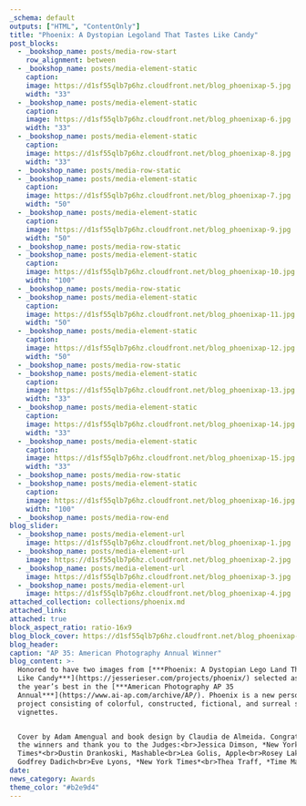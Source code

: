 ```yaml
---
_schema: default
outputs: ["HTML", "ContentOnly"]
title: "Phoenix: A Dystopian Legoland That Tastes Like Candy"
post_blocks:
  - _bookshop_name: posts/media-row-start
    row_alignment: between
  - _bookshop_name: posts/media-element-static
    caption:
    image: https://d1sf55qlb7p6hz.cloudfront.net/blog_phoenixap-5.jpg
    width: "33"
  - _bookshop_name: posts/media-element-static
    caption:
    image: https://d1sf55qlb7p6hz.cloudfront.net/blog_phoenixap-6.jpg
    width: "33"
  - _bookshop_name: posts/media-element-static
    caption:
    image: https://d1sf55qlb7p6hz.cloudfront.net/blog_phoenixap-8.jpg
    width: "33"
  - _bookshop_name: posts/media-row-static
  - _bookshop_name: posts/media-element-static
    caption:
    image: https://d1sf55qlb7p6hz.cloudfront.net/blog_phoenixap-7.jpg
    width: "50"
  - _bookshop_name: posts/media-element-static
    caption:
    image: https://d1sf55qlb7p6hz.cloudfront.net/blog_phoenixap-9.jpg
    width: "50"
  - _bookshop_name: posts/media-row-static
  - _bookshop_name: posts/media-element-static
    caption:
    image: https://d1sf55qlb7p6hz.cloudfront.net/blog_phoenixap-10.jpg
    width: "100"
  - _bookshop_name: posts/media-row-static
  - _bookshop_name: posts/media-element-static
    caption:
    image: https://d1sf55qlb7p6hz.cloudfront.net/blog_phoenixap-11.jpg
    width: "50"
  - _bookshop_name: posts/media-element-static
    caption:
    image: https://d1sf55qlb7p6hz.cloudfront.net/blog_phoenixap-12.jpg
    width: "50"
  - _bookshop_name: posts/media-row-static
  - _bookshop_name: posts/media-element-static
    caption:
    image: https://d1sf55qlb7p6hz.cloudfront.net/blog_phoenixap-13.jpg
    width: "33"
  - _bookshop_name: posts/media-element-static
    caption:
    image: https://d1sf55qlb7p6hz.cloudfront.net/blog_phoenixap-14.jpg
    width: "33"
  - _bookshop_name: posts/media-element-static
    caption:
    image: https://d1sf55qlb7p6hz.cloudfront.net/blog_phoenixap-15.jpg
    width: "33"
  - _bookshop_name: posts/media-row-static
  - _bookshop_name: posts/media-element-static
    caption:
    image: https://d1sf55qlb7p6hz.cloudfront.net/blog_phoenixap-16.jpg
    width: "100"
  - _bookshop_name: posts/media-row-end
blog_slider:
  - _bookshop_name: posts/media-element-url
    image: https://d1sf55qlb7p6hz.cloudfront.net/blog_phoenixap-1.jpg
  - _bookshop_name: posts/media-element-url
    image: https://d1sf55qlb7p6hz.cloudfront.net/blog_phoenixap-2.jpg
  - _bookshop_name: posts/media-element-url
    image: https://d1sf55qlb7p6hz.cloudfront.net/blog_phoenixap-3.jpg
  - _bookshop_name: posts/media-element-url
    image: https://d1sf55qlb7p6hz.cloudfront.net/blog_phoenixap-4.jpg
attached_collection: collections/phoenix.md
attached_link:
attached: true
block_aspect_ratio: ratio-16x9
blog_block_cover: https://d1sf55qlb7p6hz.cloudfront.net/blog_phoenixap-3b-cover.jpg
blog_header:
caption: "AP 35: American Photography Annual Winner"
blog_content: >-
  Honored to have two images from [***Phoenix: A Dystopian Lego Land That Tastes
  Like Candy***](https://jesserieser.com/projects/phoenix/) selected as one of
  the year’s best in the [***American Photography AP 35
  Annual***](https://www.ai-ap.com/archive/AP/). Phoenix is a new personal
  project consisting of colorful, constructed, fictional, and surreal suburban
  vignettes.


  Cover by Adam Amengual and book design by Claudia de Almeida. Congrats to all
  the winners and thank you to the Judges:<br>Jessica Dimson, *New York
  Times*<br>Dustin Drankoski, Mashable<br>Lea Golis, Apple<br>Rosey Lakos,
  Godfrey Dadich<br>Eve Lyons, *New York Times*<br>Thea Traff, *Time Magazine*
date:
news_category: Awards
theme_color: "#b2e9d4"
---
```

